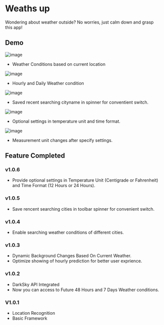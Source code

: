 # Weaths up

Wondering about weather outside? No worries, just calm down and grasp this app!



## Demo


![image](https://github.com/zaneran/Weaths_up/raw/master/raw/image_folder/First_page.png)
* Weather Conditions based on current location

![image](https://github.com/zaneran/Weaths_up/raw/master/raw/image_folder/Hourly_folded.png)
* Hourly and Daily Weather condition

![image](https://github.com/zaneran/Weaths_up/raw/master/raw/image_folder/Spinner_dropping.png)
* Saved recent searching cityname in spinner for conventient switch.

![image](https://github.com/zaneran/Weaths_up/raw/master/raw/image_folder/Setting.png)
* Optional settings in temperature unit and time format.

![image](https://github.com/zaneran/Weaths_up/raw/master/raw/image_folder/After_Setting.png)
* Measurement unit changes after specify settings.

## Feature Completed

### v1.0.6

* Provide optional settings in Temperature Unit (Centigrade or Fahrenheit) and Time Format (12 Hours or 24 Hours).

### v1.0.5

* Save rencent searching cities in toolbar spinner for convenient switch.

### v1.0.4

* Enable searching weather conditions of different cities.

### v1.0.3

* Dynamic Background Changes Based On Current Weather.
* Optimize showing of hourly prediction for better user exprience.

### v1.0.2

* DarkSky API Integrated
* Now you can access to Future 48 Hours and 7 Days Weather conditions.

### V1.0.1

* Location Recognition
* Basic Framework
